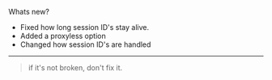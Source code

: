 Whats new?

* Fixed how long session ID's stay alive.
* Added a proxyless option
* Changed how session ID's are handled
--------------------------------
 > if it's not broken, don't fix it.
